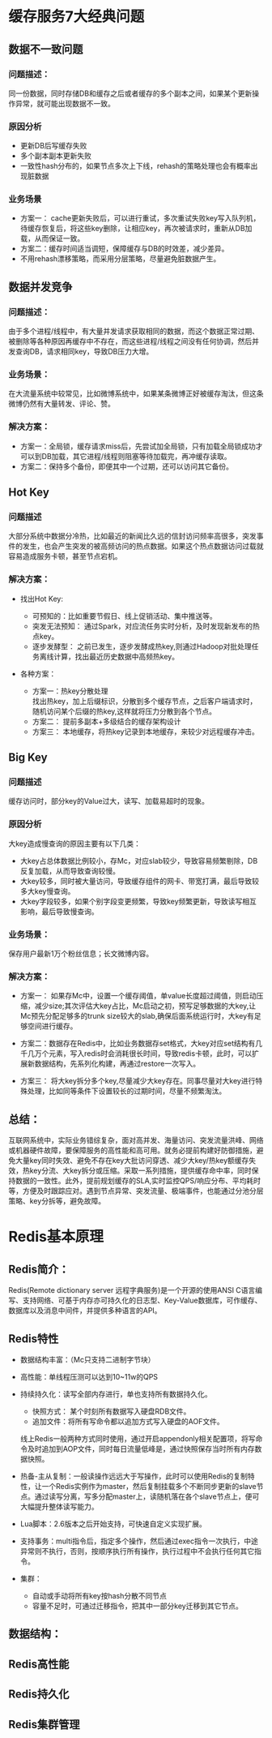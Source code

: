 # 缓存服务7大经典问题
## 数据不一致问题
### 问题描述：
同一份数据，同时存储DB和缓存之后或者缓存的多个副本之间，如果某个更新操作异常，就可能出现数据不一致。
### 原因分析
+ 更新DB后写缓存失败
+ 多个副本副本更新失败
+ 一致性hash分布的，如果节点多次上下线，rehash的策略处理也会有概率出现脏数据
### 业务场景
+ 方案一： cache更新失败后，可以进行重试，多次重试失败key写入队列机，待缓存恢复后，将这些key删除，让相应key，再次被请求时，重新从DB加载，从而保证一致。
+ 方案二：缓存时间适当调短，保障缓存与DB的时效差，减少差异。
+ 不用rehash漂移策略，而采用分层策略，尽量避免脏数据产生。

## 数据并发竞争
### 问题描述：
由于多个进程/线程中，有大量并发请求获取相同的数据，而这个数据正常过期、被删除等各种原因再缓存中不存在，而这些进程/线程之间没有任何协调，然后并发查询DB，请求相同key，导致DB压力大增。

### 业务场景：
在大流量系统中较常见，比如微博系统中，如果某条微博正好被缓存淘汰，但这条微博仍然有大量转发、评论、赞。

### 解决方案：
+ 方案一：全局锁，缓存请求miss后，先尝试加全局锁，只有加载全局锁成功才可以到DB加载，其它进程/线程则阻塞等待加载完，再冲缓存读取。
+ 方案二：保持多个备份，即便其中一个过期，还可以访问其它备份。

## Hot Key
### 问题描述
大部分系统中数据分冷热，比如最近的新闻比久远的信封访问频率高很多，突发事件的发生，也会产生突发的被高频访问的热点数据。如果这个热点数据访问过载就容易造成服务卡顿，甚至节点宕机。
### 解决方案：
+ 找出Hot Key:  
   - 可预知的：比如重要节假日、线上促销活动、集中推送等。
   - 突发无法预知： 通过Spark，对应流任务实时分析，及时发现新发布的热点key。
   - 逐步发酵型： 之前已发生，逐步发酵成热key,则通过Hadoop对批处理任务离线计算，找出最近历史数据中高频热key。

+ 各种方案：
    - 方案一：热key分散处理  
        找出热key，加上后缀标识，分散到多个缓存节点，之后客户端请求时，随机访问某个后缀的热key,这样就将压力分散到各个节点。
    - 方案二： 提前多副本+多级结合的缓存架构设计
    - 方案三： 本地缓存，将热key记录到本地缓存，来较少对远程缓存冲击。


## Big Key
### 问题描述
缓存访问时，部分key的Value过大，读写、加载易超时的现象。

### 原因分析
大key造成慢查询的原因主要有以下几类：
+ 大key占总体数据比例较小，存Mc，对应slab较少，导致容易频繁剔除，DB反复加载，从而导致查询较慢。
+ 大key较多，同时被大量访问，导致缓存组件的网卡、带宽打满，最后导致较多大key慢查询。
+ 大key字段较多，如果个别字段变更频繁，导致key频繁更新，导致读写相互影响，最后导致慢查询。
### 业务场景：
保存用户最新1万个粉丝信息；长文微博内容。

### 解决方案：
+ 方案一： 如果存Mc中，设置一个缓存阈值，单value长度超过阈值，则启动压缩，减少size;其次评估大key占比，Mc启动之初，预写足够数据的大key,让Mc预先分配足够多的trunk size较大的slab,确保后面系统运行时，大key有足够空间进行缓存。
+ 方案二：数据存在Redis中，比如业务数据存set格式，大key对应set结构有几千几万个元素，写入redis时会消耗很长时间，导致redis卡顿，此时，可以扩展新数据结构，先系列化构建，再通过restore一次写入。

+ 方案三： 将大key拆分多个key,尽量减少大key存在。同事尽量对大key进行特殊处理，比如同等条件下设置较长的过期时间，尽量不频繁淘汰。

## 总结：
互联网系统中，实际业务错综复杂，面对高并发、海量访问、突发流量洪峰、网络或机器硬件故障，要保障服务的高性能和高可用。就务必提前构建好防御措施，避免大量key同时失效、避免不存在key大批访问穿透、减少大key/热key额缓存失效，热key分流、大key拆分或压缩。采取一系列措施，提供缓存命中率，同时保持数据的一致性。此外，提前规划缓存的SLA,实时监控QPS/响应分布、平均耗时等，方便及时跟踪应对。遇到节点异常、突发流量、极端事件，也能通过分池分层策略、key分拆等，避免故障。


# Redis基本原理
## Redis简介：
Redis(Remote dictionary server 远程字典服务)是一个开源的使用ANSI C语言编写、支持网络、可基于内存亦可持久化的日志型、Key-Value数据库，可作缓存、数据库以及消息中间件，并提供多种语言的API。

## Redis特性
+ 数据结构丰富：（Mc只支持二进制字节块）
+ 高性能：单线程压测可以达到10~11w的QPS
+ 持续持久化：读写全部内存进行，单也支持所有数据持久化。
    - 快照方式： 某个时刻所有数据写入硬盘RDB文件。
    - 追加文件：将所有写命令都以追加方式写入硬盘的AOF文件。  
    
    线上Redis一般两种方式同时使用，通过开启appendonly相关配置项，将写命令及时追加到AOP文件，同时每日流量低峰是，通过快照保存当时所有内存数据快照。

+ 热备-主从复制：一般读操作远远大于写操作，此时可以使用Redis的复制特性，让一个Redis实例作为master，然后复制挂载多个不断同步更新的slave节点。通过读写分离，写多分配master上，读随机落在各个slave节点上，便可大幅提升整体读写能力。
+ Lua脚本：2.6版本之后开始支持，可快速自定义实现扩展。
+ 支持事务：multi指令后，指定多个操作，然后通过exec指令一次执行，中途异常则不执行，否则，按顺序执行所有操作，执行过程中不会执行任何其它指令。
+ 集群： 
    - 自动或手动将所有key按hash分散不同节点
    - 容量不足时，可通过迁移指令，把其中一部分key迁移到其它节点。


## 数据结构：

## Redis高性能

## Redis持久化

## Redis集群管理